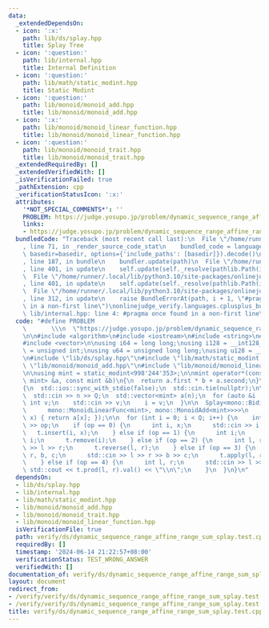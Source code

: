 ```yaml
---
data:
  _extendedDependsOn:
  - icon: ':x:'
    path: lib/ds/splay.hpp
    title: Splay Tree
  - icon: ':question:'
    path: lib/internal.hpp
    title: Internal Definition
  - icon: ':question:'
    path: lib/math/static_modint.hpp
    title: Static Modint
  - icon: ':question:'
    path: lib/monoid/monoid_add.hpp
    title: lib/monoid/monoid_add.hpp
  - icon: ':x:'
    path: lib/monoid/monoid_linear_function.hpp
    title: lib/monoid/monoid_linear_function.hpp
  - icon: ':question:'
    path: lib/monoid/monoid_trait.hpp
    title: lib/monoid/monoid_trait.hpp
  _extendedRequiredBy: []
  _extendedVerifiedWith: []
  _isVerificationFailed: true
  _pathExtension: cpp
  _verificationStatusIcon: ':x:'
  attributes:
    '*NOT_SPECIAL_COMMENTS*': ''
    PROBLEM: https://judge.yosupo.jp/problem/dynamic_sequence_range_affine_range_sum
    links:
    - https://judge.yosupo.jp/problem/dynamic_sequence_range_affine_range_sum
  bundledCode: "Traceback (most recent call last):\n  File \"/home/runner/.local/lib/python3.10/site-packages/onlinejudge_verify/documentation/build.py\"\
    , line 71, in _render_source_code_stat\n    bundled_code = language.bundle(stat.path,\
    \ basedir=basedir, options={'include_paths': [basedir]}).decode()\n  File \"/home/runner/.local/lib/python3.10/site-packages/onlinejudge_verify/languages/cplusplus.py\"\
    , line 187, in bundle\n    bundler.update(path)\n  File \"/home/runner/.local/lib/python3.10/site-packages/onlinejudge_verify/languages/cplusplus_bundle.py\"\
    , line 401, in update\n    self.update(self._resolve(pathlib.Path(included), included_from=path))\n\
    \  File \"/home/runner/.local/lib/python3.10/site-packages/onlinejudge_verify/languages/cplusplus_bundle.py\"\
    , line 401, in update\n    self.update(self._resolve(pathlib.Path(included), included_from=path))\n\
    \  File \"/home/runner/.local/lib/python3.10/site-packages/onlinejudge_verify/languages/cplusplus_bundle.py\"\
    , line 312, in update\n    raise BundleErrorAt(path, i + 1, \"#pragma once found\
    \ in a non-first line\")\nonlinejudge_verify.languages.cplusplus_bundle.BundleErrorAt:\
    \ lib/internal.hpp: line 4: #pragma once found in a non-first line\n"
  code: "#define PROBLEM                                                         \
    \       \\\n  \"https://judge.yosupo.jp/problem/dynamic_sequence_range_affine_range_sum\"\
    \n\n#include <algorithm>\n#include <iostream>\n#include <string>\n#include <tuple>\n\
    #include <vector>\n\nusing i64 = long long;\nusing i128 = __int128_t;\nusing u32\
    \ = unsigned int;\nusing u64 = unsigned long long;\nusing u128 = __uint128_t;\n\
    \n#include \"lib/ds/splay.hpp\"\n#include \"lib/math/static_modint.hpp\"\n#include\
    \ \"lib/monoid/monoid_add.hpp\"\n#include \"lib/monoid/monoid_linear_function.hpp\"\
    \n\nusing mint = static_modint<998'244'353>;\n\nmint operator*(const std::pair<mint,\
    \ mint> &a, const mint &b)\n{\n  return a.first * b + a.second;\n}\n\nint main()\n\
    {\n  std::ios::sync_with_stdio(false);\n  std::cin.tie(nullptr);\n\n  int n, Q;\n\
    \  std::cin >> n >> Q;\n  std::vector<mint> a(n);\n  for (auto &i : a) {\n   \
    \ int v;\n    std::cin >> v;\n    i = v;\n  }\n\n  Splay<mono::BidirActedMonoidTrait<mono::ActedMonoidTrait<\n\
    \      mono::MonoidLinearFunc<mint>, mono::MonoidAdd<mint>>>>\n      t(n, [&a](u32\
    \ x) { return a[x]; });\n\n  for (int i = 0; i < Q; i++) {\n    int op;\n    std::cin\
    \ >> op;\n    if (op == 0) {\n      int i, x;\n      std::cin >> i >> x;\n   \
    \   t.insert(i, x);\n    } else if (op == 1) {\n      int i;\n      std::cin >>\
    \ i;\n      t.remove(i);\n    } else if (op == 2) {\n      int l, r;\n      std::cin\
    \ >> l >> r;\n      t.reverse(l, r);\n    } else if (op == 3) {\n      int l,\
    \ r, b, c;\n      std::cin >> l >> r >> b >> c;\n      t.apply(l, r, {b, c});\n\
    \    } else if (op == 4) {\n      int l, r;\n      std::cin >> l >> r;\n     \
    \ std::cout << t.prod(l, r).val() << \"\\n\";\n    }\n  }\n}\n"
  dependsOn:
  - lib/ds/splay.hpp
  - lib/internal.hpp
  - lib/math/static_modint.hpp
  - lib/monoid/monoid_add.hpp
  - lib/monoid/monoid_trait.hpp
  - lib/monoid/monoid_linear_function.hpp
  isVerificationFile: true
  path: verify/ds/dynamic_sequence_range_affine_range_sum_splay.test.cpp
  requiredBy: []
  timestamp: '2024-06-14 21:22:57+08:00'
  verificationStatus: TEST_WRONG_ANSWER
  verifiedWith: []
documentation_of: verify/ds/dynamic_sequence_range_affine_range_sum_splay.test.cpp
layout: document
redirect_from:
- /verify/verify/ds/dynamic_sequence_range_affine_range_sum_splay.test.cpp
- /verify/verify/ds/dynamic_sequence_range_affine_range_sum_splay.test.cpp.html
title: verify/ds/dynamic_sequence_range_affine_range_sum_splay.test.cpp
---
```

